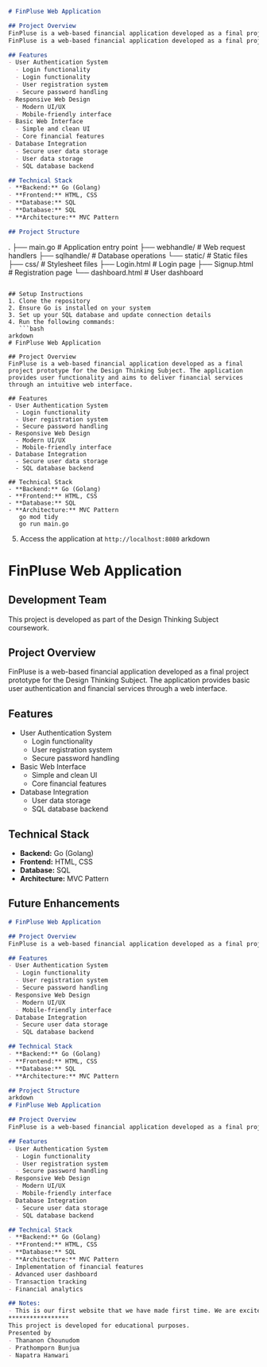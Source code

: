```markdown
# FinPluse Web Application

## Project Overview
FinPluse is a web-based financial application developed as a final project prototype for the Design Thinking Subject. The application provides user functionality and aims to deliver financial services through an intuitive web interface.
FinPluse is a web-based financial application developed as a final project prototype for the Design Thinking Subject. The application provides basic user authentication and financial services through a web interface.

## Features
- User Authentication System
  - Login functionality
  - Login functionality 
  - User registration system
  - Secure password handling
- Responsive Web Design
  - Modern UI/UX
  - Mobile-friendly interface
- Basic Web Interface
  - Simple and clean UI
  - Core financial features
- Database Integration
  - Secure user data storage
  - User data storage
  - SQL database backend

## Technical Stack
- **Backend:** Go (Golang)
- **Frontend:** HTML, CSS
- **Database:** SQL
- **Database:** SQL 
- **Architecture:** MVC Pattern

## Project Structure
```
.
├── main.go              # Application entry point
├── webhandle/          # Web request handlers
├── sqlhandle/          # Database operations
└── static/             # Static files
    ├── css/           # Stylesheet files
    ├── Login.html     # Login page
    ├── Signup.html    # Registration page
    └── dashboard.html # User dashboard
```
 
## Setup Instructions
1. Clone the repository
2. Ensure Go is installed on your system
3. Set up your SQL database and update connection details
4. Run the following commands:
   ```bash
arkdown
# FinPluse Web Application

## Project Overview
FinPluse is a web-based financial application developed as a final project prototype for the Design Thinking Subject. The application provides user functionality and aims to deliver financial services through an intuitive web interface.

## Features
- User Authentication System
  - Login functionality 
  - User registration system
  - Secure password handling
- Responsive Web Design
  - Modern UI/UX
  - Mobile-friendly interface
- Database Integration
  - Secure user data storage
  - SQL database backend

## Technical Stack
- **Backend:** Go (Golang)
- **Frontend:** HTML, CSS
- **Database:** SQL
- **Architecture:** MVC Pattern
   go mod tidy
   go run main.go
   ```
5. Access the application at `http://localhost:8080`
arkdown
# FinPluse Web Application

## Development Team
This project is developed as part of the Design Thinking Subject coursework.
## Project Overview
FinPluse is a web-based financial application developed as a final project prototype for the Design Thinking Subject. The application provides basic user authentication and financial services through a web interface.

## Features
- User Authentication System
  - Login functionality
  - User registration system
  - Secure password handling
- Basic Web Interface
  - Simple and clean UI
  - Core financial features
- Database Integration
  - User data storage
  - SQL database backend

## Technical Stack
- **Backend:** Go (Golang)
- **Frontend:** HTML, CSS
- **Database:** SQL 
- **Architecture:** MVC Pattern

## Future Enhancements
```markdown
# FinPluse Web Application

## Project Overview
FinPluse is a web-based financial application developed as a final project prototype for the Design Thinking Subject. The application provides user functionality and aims to deliver financial services through an intuitive web interface.

## Features
- User Authentication System
  - Login functionality 
  - User registration system
  - Secure password handling
- Responsive Web Design
  - Modern UI/UX
  - Mobile-friendly interface
- Database Integration
  - Secure user data storage
  - SQL database backend

## Technical Stack
- **Backend:** Go (Golang)
- **Frontend:** HTML, CSS
- **Database:** SQL
- **Architecture:** MVC Pattern

## Project Structure
arkdown
# FinPluse Web Application

## Project Overview
FinPluse is a web-based financial application developed as a final project prototype for the Design Thinking Subject. The application provides user functionality and aims to deliver financial services through an intuitive web interface.

## Features
- User Authentication System
  - Login functionality 
  - User registration system
  - Secure password handling
- Responsive Web Design
  - Modern UI/UX
  - Mobile-friendly interface
- Database Integration
  - Secure user data storage
  - SQL database backend

## Technical Stack
- **Backend:** Go (Golang)
- **Frontend:** HTML, CSS
- **Database:** SQL
- **Architecture:** MVC Pattern
- Implementation of financial features
- Advanced user dashboard
- Transaction tracking
- Financial analytics

## Notes:
- This is our first website that we have made first time. We are excited to learn more about Web Development.
*****************
This project is developed for educational purposes.
Presented by 
- Thananon Chounudom 
- Prathomporn Bunjua
- Napatra Hanwari
